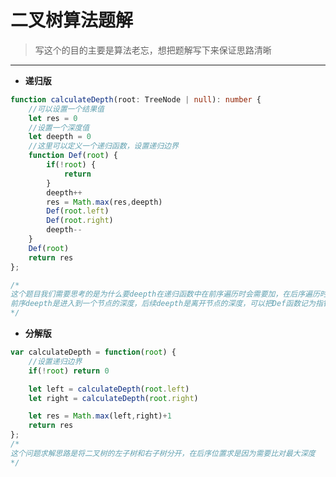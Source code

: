 # 二叉树算法题解

> 写这个的目的主要是算法老忘，想把题解写下来保证思路清晰

------

[LCR 175. 计算二叉树的深度]: https://leetcode.cn/problems/er-cha-shu-de-shen-du-lcof/description/

- **递归版**

```typescript
function calculateDepth(root: TreeNode | null): number {
    //可以设置一个结果值
    let res = 0
    //设置一个深度值
    let deepth = 0
    //这里可以定义一个递归函数，设置递归边界
    function Def(root) {
        if(!root) {
            return 
        }
        deepth++
        res = Math.max(res,deepth)
        Def(root.left)
        Def(root.right)
        deepth--
    }
    Def(root)
    return res
};

/*
这个题目我们需要思考的是为什么要deepth在递归函数中在前序遍历时会需要加，在后序遍历时需要减？
前序deepth是进入到一个节点的深度，后续deepth是离开节点的深度，可以把Def函数记为指针，遍历时进行游走
*/
```

- **分解版**

```js
var calculateDepth = function(root) {
	//设置递归边界
    if(!root) return 0

    let left = calculateDepth(root.left)
    let right = calculateDepth(root.right)

    let res = Math.max(left,right)+1
    return res
};
/*
这个问题求解思路是将二叉树的左子树和右子树分开，在后序位置求是因为需要比对最大深度
*/
```

